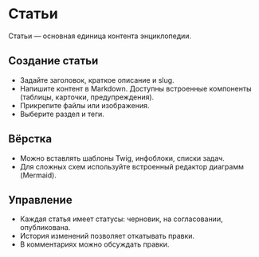 # Статьи

Статьи — основная единица контента энциклопедии.

## Создание статьи

- Задайте заголовок, краткое описание и slug.
- Напишите контент в Markdown. Доступны встроенные компоненты (таблицы, карточки, предупреждения).
- Прикрепите файлы или изображения.
- Выберите раздел и теги.

## Вёрстка

- Можно вставлять шаблоны Twig, инфоблоки, списки задач.
- Для сложных схем используйте встроенный редактор диаграмм (Mermaid).

## Управление

- Каждая статья имеет статусы: черновик, на согласовании, опубликована.
- История изменений позволяет откатывать правки.
- В комментариях можно обсуждать правки.
